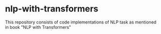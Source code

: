 # nlp-with-transformers
This repository consists of code implementations of NLP task as mentioned in book "NLP with Transformers"
